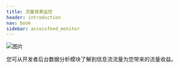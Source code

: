 ```yaml
---
title: 流量效果监控
header: introduction
nav: book
sidebar: accessfeed_monitor
---
```





![图片](https://b.bdstatic.com/searchbox/icms/searchbox/img/introduction12.png) 

 

您可从开发者后台数据分析模块了解到信息流流量为您带来的流量收益。